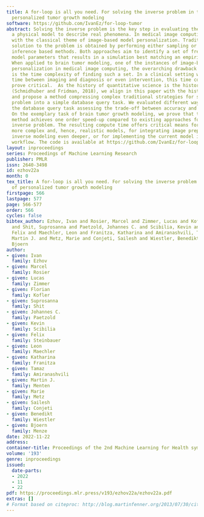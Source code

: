```yaml
---
title: A for-loop is all you need. For solving the inverse problem in the case of
  personalized tumor growth modeling
software: https://github.com/IvanEz/for-loop-tumor
abstract: Solving the inverse problem is the key step in evaluating the capacity of
  a physical model to describe real phenomena. In medical image computing, it aligns
  with the classical theme of image-based model personalization. Traditionally, a
  solution to the problem is obtained by performing either sampling or variational
  inference based methods. Both approaches aim to identify a set of free physical
  model parameters that results in a simulation best matching an empirical observation.
  When applied to brain tumor modeling, one of the instances of image-based model
  personalization in medical image computing, the overarching drawback of the methods
  is the time complexity of finding such a set. In a clinical setting with limited
  time between imaging and diagnosis or even intervention, this time complexity may
  prove critical.  As the history of quantitative science is the history of compression
  (Schmidhuber and Fridman, 2018), we align in this paper with the historical tendency
  and propose a method compressing complex traditional strategies for solving an inverse
  problem into a simple database query task. We evaluated different ways of performing
  the database query task assessing the trade-off between accuracy and execution time.
  On the exemplary task of brain tumor growth modeling, we prove that the proposed
  method achieves one order speed-up compared to existing approaches for solving the
  inverse problem. The resulting compute time offers critical means for relying on
  more complex and, hence, realistic models, for integrating image preprocessing and
  inverse modeling even deeper, or for implementing the current model into a clinical
  workflow. The code is available at https://github.com/IvanEz/for-loop-tumor.
layout: inproceedings
series: Proceedings of Machine Learning Research
publisher: PMLR
issn: 2640-3498
id: ezhov22a
month: 0
tex_title: A for-loop is all you need. For solving the inverse problem in the case
  of personalized tumor growth modeling
firstpage: 566
lastpage: 577
page: 566-577
order: 566
cycles: false
bibtex_author: Ezhov, Ivan and Rosier, Marcel and Zimmer, Lucas and Kofler, Florian
  and Shit, Suprosanna and Paetzold, Johannes C. and Scibilia, Kevin and Steinbauer,
  Felix and Maechler, Leon and Franitza, Katharina and Amiranashvili, Tamaz and Menten,
  Martin J. and Metz, Marie and Conjeti, Sailesh and Wiestler, Benedikt and Menze,
  Bjoern
author:
- given: Ivan
  family: Ezhov
- given: Marcel
  family: Rosier
- given: Lucas
  family: Zimmer
- given: Florian
  family: Kofler
- given: Suprosanna
  family: Shit
- given: Johannes C.
  family: Paetzold
- given: Kevin
  family: Scibilia
- given: Felix
  family: Steinbauer
- given: Leon
  family: Maechler
- given: Katharina
  family: Franitza
- given: Tamaz
  family: Amiranashvili
- given: Martin J.
  family: Menten
- given: Marie
  family: Metz
- given: Sailesh
  family: Conjeti
- given: Benedikt
  family: Wiestler
- given: Bjoern
  family: Menze
date: 2022-11-22
address:
container-title: Proceedings of the 2nd Machine Learning for Health symposium
volume: '193'
genre: inproceedings
issued:
  date-parts:
  - 2022
  - 11
  - 22
pdf: https://proceedings.mlr.press/v193/ezhov22a/ezhov22a.pdf
extras: []
# Format based on citeproc: http://blog.martinfenner.org/2013/07/30/citeproc-yaml-for-bibliographies/
---
```

